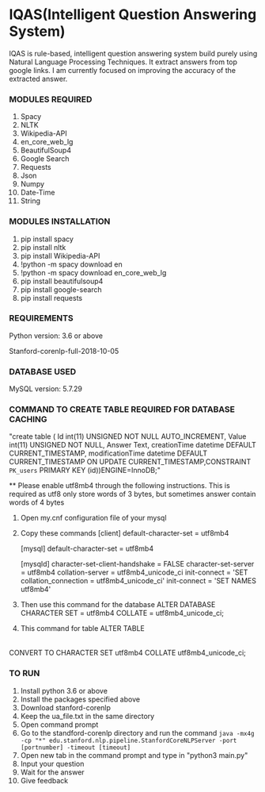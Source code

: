 # IQAS(Intelligent Question Answering System)

IQAS is rule-based, intelligent question answering system build purely using Natural Language Processing Techniques. It extract answers from top google links. I am currently focused on improving the accuracy of the extracted answer.

### MODULES REQUIRED

1. Spacy
2. NLTK
3. Wikipedia-API
4. en_core_web_lg
5. BeautifulSoup4
6. Google Search
7. Requests
8. Json
9. Numpy
10. Date-Time
11. String

### MODULES INSTALLATION

1. pip install spacy
2. pip install nltk
3. pip install Wikipedia-API
4. !python -m spacy download en
5. !python -m spacy download en_core_web_lg
6. pip install beautifulsoup4
7. pip install google-search
8. pip install requests

### REQUIREMENTS

Python version: 3.6 or above

Stanford-corenlp-full-2018-10-05

### DATABASE USED

MySQL version: 5.7.29

### COMMAND TO CREATE TABLE REQUIRED FOR DATABASE CACHING

"create table <TABLE NAME> ( Id int(11) UNSIGNED NOT NULL AUTO_INCREMENT, Value int(11) UNSIGNED NOT NULL, Answer Text, creationTime datetime DEFAULT CURRENT_TIMESTAMP, modificationTime datetime DEFAULT CURRENT_TIMESTAMP ON UPDATE CURRENT_TIMESTAMP,CONSTRAINT `PK_users` PRIMARY KEY (id))ENGINE=InnoDB;"

\*\* Please enable utf8mb4 through the following instructions. This is required as utf8 only store words of 3 bytes, but sometimes answer contain words of 4 bytes

1. Open my.cnf configuration file of your mysql
2. Copy these commands
   [client]
   default-character-set = utf8mb4

   [mysql]
   default-character-set = utf8mb4

   [mysqld]
   character-set-client-handshake = FALSE
   character-set-server = utf8mb4
   collation-server = utf8mb4_unicode_ci
   init-connect = 'SET collation_connection = utf8mb4_unicode_ci'
   init-connect = 'SET NAMES utf8mb4'

3. Then use this command for the database
   ALTER DATABASE <DATABASE NAME> CHARACTER SET = utf8mb4 COLLATE = utf8mb4_unicode_ci;

4. This command for table
   ALTER TABLE <TABLE NAME> CONVERT TO CHARACTER SET utf8mb4 COLLATE utf8mb4_unicode_ci;

### TO RUN

1. Install python 3.6 or above
2. Install the packages specified above
3. Download stanford-corenlp
4. Keep the ua_file.txt in the same directory
5. Open command prompt
6. Go to the standford-corenlp directory and run the command `java -mx4g -cp "*" edu.stanford.nlp.pipeline.StanfordCoreNLPServer -port [portnumber] -timeout [timeout]`
7. Open new tab in the command prompt and type in "python3 main.py"
8. Input your question
9. Wait for the answer
10. Give feedback
